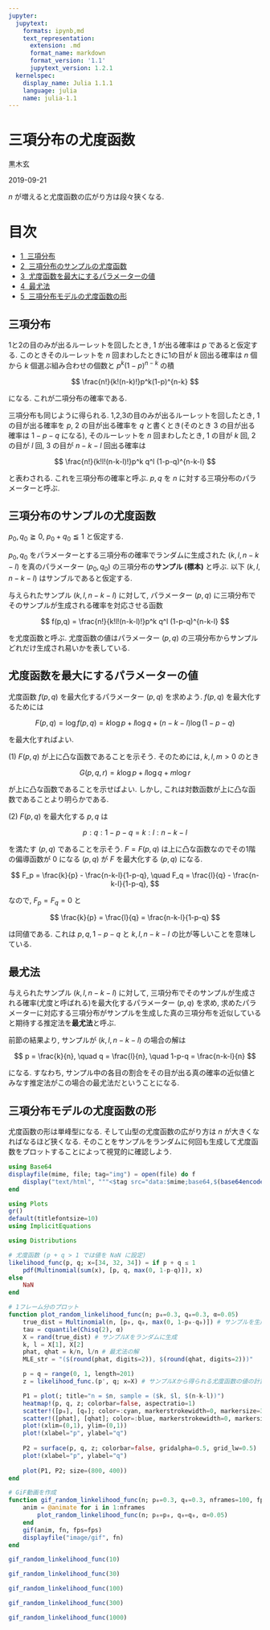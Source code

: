 ```yaml
---
jupyter:
  jupytext:
    formats: ipynb,md
    text_representation:
      extension: .md
      format_name: markdown
      format_version: '1.1'
      jupytext_version: 1.2.1
  kernelspec:
    display_name: Julia 1.1.1
    language: julia
    name: julia-1.1
---
```


# 三項分布の尤度函数

黒木玄

2019-09-21

$n$ が増えると尤度函数の広がり方は段々狭くなる.

<!-- #region {"toc": true} -->
<h1>目次<span class="tocSkip"></span></h1>
<div class="toc"><ul class="toc-item"><li><span><a href="#三項分布" data-toc-modified-id="三項分布-1"><span class="toc-item-num">1&nbsp;&nbsp;</span>三項分布</a></span></li><li><span><a href="#三項分布のサンプルの尤度函数" data-toc-modified-id="三項分布のサンプルの尤度函数-2"><span class="toc-item-num">2&nbsp;&nbsp;</span>三項分布のサンプルの尤度函数</a></span></li><li><span><a href="#尤度函数を最大にするパラメーターの値" data-toc-modified-id="尤度函数を最大にするパラメーターの値-3"><span class="toc-item-num">3&nbsp;&nbsp;</span>尤度函数を最大にするパラメーターの値</a></span></li><li><span><a href="#最尤法" data-toc-modified-id="最尤法-4"><span class="toc-item-num">4&nbsp;&nbsp;</span>最尤法</a></span></li><li><span><a href="#三項分布モデルの尤度函数の形" data-toc-modified-id="三項分布モデルの尤度函数の形-5"><span class="toc-item-num">5&nbsp;&nbsp;</span>三項分布モデルの尤度函数の形</a></span></li></ul></div>
<!-- #endregion -->

## 三項分布

1と2の目のみが出るルーレットを回したとき, $1$ が出る確率は $p$ であると仮定する. このときそのルーレットを $n$ 回まわしたときに1の目が $k$ 回出る確率は $n$ 個から $k$ 個選ぶ組み合わせの個数と $p^k(1-p)^{n-k}$ の積

$$
\frac{n!}{k!(n-k)!}p^k(1-p)^{n-k}
$$

になる. これが二項分布の確率である.

三項分布も同じように得られる. 1,2,3の目のみが出るルーレットを回したとき, $1$ の目が出る確率を $p$, $2$ の目が出る確率を $q$ と書くとき(そのとき $3$ の目が出る確率は $1-p-q$ になる), そのルーレットを $n$ 回まわしたとき, $1$ の目が $k$ 回, $2$ の目が $l$ 回, $3$ の目が $n-k-l$ 回出る確率は

$$
\frac{n!}{k!l!(n-k-l)!}p^k q^l (1-p-q)^{n-k-l}
$$

と表わされる. これを三項分布の確率と呼ぶ.  $p,q$ を $n$ に対する三項分布のパラメーターと呼ぶ.


## 三項分布のサンプルの尤度函数

$p_0, q_0 \geqq 0$, $p_0+q_0\leqq 1$ と仮定する.

$p_0,q_0$ をパラメーターとする三項分布の確率でランダムに生成された $(k, l, n-k-l)$ を真のパラメーター $(p_0, q_0)$ の三項分布の**サンプル (標本)** と呼ぶ. 以下 $(k, l, n-k-l)$ はサンブルであると仮定する.

与えられたサンプル $(k,l,n-k-l)$ に対して, パラメーター $(p,q)$ に三項分布でそのサンプルが生成される確率を対応させる函数

$$
f(p,q) = \frac{n!}{k!l!(n-k-l)!}p^k q^l (1-p-q)^{n-k-l}
$$

を尤度函数と呼ぶ.  尤度函数の値はパラメーター $(p,q)$ の三項分布からサンプルどれだけ生成され易いかを表している.


## 尤度函数を最大にするパラメーターの値

尤度函数 $f(p,q)$ を最大化するパラメーター $(p,q)$ を求めよう. $f(p,q)$ を最大化するためには

$$
F(p,q) = \log f(p,q) = k\log p + l\log q + (n-k-l)\log(1-p-q)
$$

を最大化すればよい. 

(1) $F(p,q)$ が上に凸な函数であることを示そう. そのためには, $k,l,m>0$ のとき

$$
G(p,q,r) = k\log p + l\log q + m\log r
$$

が上に凸な函数であることを示せばよい. しかし, これは対数函数が上に凸な函数であることより明らかである. 

(2) $F(p,q)$ を最大化する $p,q$ は

$$
p:q:1-p-q=k:l:n-k-l
$$

を満たす $(p,q)$ であることを示そう. $F=F(p,q)$ は上に凸な函数なのでその1階の偏導函数が $0$ になる $(p,q)$ が $F$ を最大化する $(p,q)$ になる.

$$
F_p = \frac{k}{p} - \frac{n-k-l}{1-p-q}, \quad
F_q = \frac{l}{q} - \frac{n-k-l}{1-p-q},
$$

なので, $F_p=F_q=0$ と 

$$
\frac{k}{p} = \frac{l}{q} = \frac{n-k-l}{1-p-q}
$$

は同値である. これは $p,q,1-p-q$ と $k,l,n-k-l$ の比が等しいことを意味している.


## 最尤法

与えられたサンプル $(k,l,n-k-l)$ に対して, 三項分布でそのサンプルが生成される確率(尤度と呼ばれる)を最大化するパラメーター $(p,q)$ を求め, 求めたパラメーターに対応する三項分布がサンプルを生成した真の三項分布を近似していると期待する推定法を**最尤法**と呼ぶ.

前節の結果より, サンプルが $(k,l,n-k-l)$ の場合の解は

$$
p = \frac{k}{n}, \quad
q = \frac{l}{n}, \quad
1-p-q = \frac{n-k-l}{n}
$$

になる.  すなわち, サンプル中の各目の割合をその目が出る真の確率の近似値とみなす推定法がこの場合の最尤法だということになる.


## 三項分布モデルの尤度函数の形

尤度函数の形は単峰型になる. そして山型の尤度函数の広がり方は $n$ が大きくなればなるほど狭くなる.  そのことをサンプルをランダムに何回も生成して尤度函数をプロットすることによって視覚的に確認しよう.

```julia
using Base64
displayfile(mime, file; tag="img") = open(file) do f
    display("text/html", """<$tag src="data:$mime;base64,$(base64encode(f))">""")
end

using Plots
gr()
default(titlefontsize=10)
using ImplicitEquations

using Distributions

# 尤度函数 (p + q > 1 では値を NaN に設定)
likelihood_func(p, q; x=[34, 32, 34]) = if p + q ≤ 1
    pdf(Multinomial(sum(x), [p, q, max(0, 1-p-q)]), x)
else
    NaN
end

# 1フレーム分のプロット
function plot_random_linkelihood_func(n; p₀=0.3, q₀=0.3, α=0.05)
    true_dist = Multinomial(n, [p₀, q₀, max(0, 1-p₀-q₀)]) # サンプルを生成する確率分布
    tau = cquantile(Chisq(2), α)
    X = rand(true_dist) # サンプルXをランダムに生成
    k, l = X[1], X[2]
    phat, qhat = k/n, l/n # 最尤法の解
    MLE_str = "($(round(phat, digits=2)), $(round(qhat, digits=2)))"

    p = q = range(0, 1, length=201)
    z = likelihood_func.(p', q; x=X) # サンプルXから得られる尤度函数の値の計算

    P1 = plot(; title="n = $n, sample = ($k, $l, $(n-k-l))")
    heatmap!(p, q, z; colorbar=false, aspectratio=1)
    scatter!([p₀], [q₀]; color=:cyan, markerstrokewidth=0, markersize=3, label="true param")
    scatter!([phat], [qhat]; color=:blue, markerstrokewidth=0, markersize=2.5, label=MLE_str)
    plot!(xlim=(0,1), ylim=(0,1))
    plot!(xlabel="p", ylabel="q")
    
    P2 = surface(p, q, z; colorbar=false, gridalpha=0.5, grid_lw=0.5)
    plot!(xlabel="p", ylabel="q")
    
    plot(P1, P2; size=(800, 400))
end

# GiF動画を作成
function gif_random_linkelihood_func(n; p₀=0.3, q₀=0.3, nframes=100, fps=2, fn="images/lik$n.gif")
    anim = @animate for i in 1:nframes
        plot_random_linkelihood_func(n; p₀=p₀, q₀=q₀, α=0.05)
    end
    gif(anim, fn, fps=fps)
    displayfile("image/gif", fn)
end
```

```julia
gif_random_linkelihood_func(10)
```

```julia
gif_random_linkelihood_func(30)
```

```julia
gif_random_linkelihood_func(100)
```

```julia
gif_random_linkelihood_func(300)
```

```julia
gif_random_linkelihood_func(1000)
```

```julia

```
